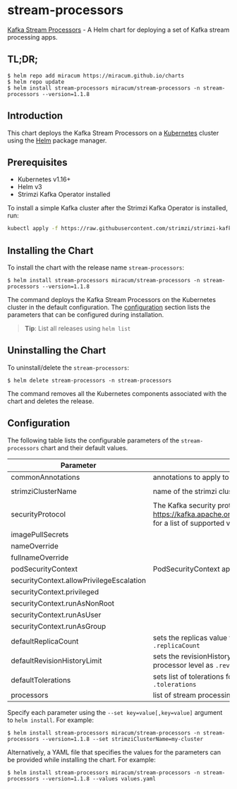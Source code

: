 # stream-processors

[Kafka Stream Processors](https://gitlab.miracum.org/miracum/etl/streams) - A Helm chart for deploying a set of Kafka stream processing apps.

## TL;DR;

```console
$ helm repo add miracum https://miracum.github.io/charts
$ helm repo update
$ helm install stream-processors miracum/stream-processors -n stream-processors --version=1.1.8
```

## Introduction

This chart deploys the Kafka Stream Processors on a [Kubernetes](http://kubernetes.io) cluster using the [Helm](https://helm.sh) package manager.

## Prerequisites

- Kubernetes v1.16+
- Helm v3
- Strimzi Kafka Operator installed

To install a simple Kafka cluster after the Strimzi Kafka Operator is installed, run:

```sh
kubectl apply -f https://raw.githubusercontent.com/strimzi/strimzi-kafka-operator/main/examples/kafka/kafka-ephemeral-single.yaml
```

## Installing the Chart

To install the chart with the release name `stream-processors`:

```console
$ helm install stream-processors miracum/stream-processors -n stream-processors --version=1.1.8
```

The command deploys the Kafka Stream Processors on the Kubernetes cluster in the default configuration. The [configuration](#configuration) section lists the parameters that can be configured during installation.

> **Tip**: List all releases using `helm list`

## Uninstalling the Chart

To uninstall/delete the `stream-processors`:

```console
$ helm delete stream-processors -n stream-processors
```

The command removes all the Kubernetes components associated with the chart and deletes the release.

## Configuration

The following table lists the configurable parameters of the `stream-processors` chart and their default values.

| Parameter                                | Description                                                                                                                                                               | Default                 |
| ---------------------------------------- | ------------------------------------------------------------------------------------------------------------------------------------------------------------------------- | ----------------------- |
| commonAnnotations                        | annotations to apply to all deployments                                                                                                                                   | <code>{}</code>         |
| strimziClusterName                       | name of the strimzi cluster. Used to construct the bootstrap server URL.                                                                                                  | <code>my-cluster</code> |
| securityProtocol                         | The Kafka security protocol to use. See <https://kafka.apache.org/26/javadoc/org/apache/kafka/common/security/auth/SecurityProtocol.html> for a list of supported values. | <code>SSL</code>        |
| imagePullSecrets                         |                                                                                                                                                                           | <code>[]</code>         |
| nameOverride                             |                                                                                                                                                                           | <code>""</code>         |
| fullnameOverride                         |                                                                                                                                                                           | <code>""</code>         |
| podSecurityContext                       | PodSecurityContext applied to all deployments                                                                                                                             | <code>{}</code>         |
| securityContext.allowPrivilegeEscalation |                                                                                                                                                                           | <code>false</code>      |
| securityContext.privileged               |                                                                                                                                                                           | <code>false</code>      |
| securityContext.runAsNonRoot             |                                                                                                                                                                           | <code>true</code>       |
| securityContext.runAsUser                |                                                                                                                                                                           | <code>11111</code>      |
| securityContext.runAsGroup               |                                                                                                                                                                           | <code>11111</code>      |
| defaultReplicaCount                      | sets the replicas value for all processor deployments unless overriden on a per-processor level as `.replicaCount`                                                        | <code>1</code>          |
| defaultRevisionHistoryLimit              | sets the revisionHistoryLimit value for all processor deployments unless overriden on a per-processor level as `.revisionHistoryLimit`                                    | <code>10</code>         |
| defaultTolerations                       | sets list of tolerations for all processor deployments unless overriden on a per-processor level as `.tolerations`                                                        | <code>[]</code>         |
| processors                               | list of stream processing deployments. See [values-test.yaml](values-test.yaml) for an example                                                                            | <code>{}</code>         |

Specify each parameter using the `--set key=value[,key=value]` argument to `helm install`. For example:

```console
$ helm install stream-processors miracum/stream-processors -n stream-processors --version=1.1.8 --set strimziClusterName=my-cluster
```

Alternatively, a YAML file that specifies the values for the parameters can be provided while
installing the chart. For example:

```console
$ helm install stream-processors miracum/stream-processors -n stream-processors --version=1.1.8 --values values.yaml
```
